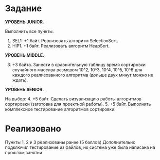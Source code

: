 # Задание

**УРОВЕНЬ JUNIOR.**

Выполнить все пункты.
1. SEL1. +1 байт. Реализовать алгоритм SelectionSort.
2. HIP1. +1 байт. Реализовать алгоритм HeapSort.

**УРОВЕНЬ MIDDLE.**

3. +3 байта. Занести в сравнительную таблицу время сортировки случайного массива размером 10^2, 10^3, 10^4, 10^5, 10^6 для каждого реализованного алгоритма (дольше двух минут можно не ждать).

**УРОВЕНЬ SENIOR.**

На выбор:
4. +5 байт. Сделать визуализацию работы алгоритмов сортировки (заготовка для проектной работы).
5. +5 байт. Выполнить комплексное тестирование алгоритмов сортировки.

# Реализовано
Пункты 1, 2 и 3 реализованы ранее (5 баллов)
Дополнительно подключил тестирование из файлов, но система уже была написана на прошлом занятии

